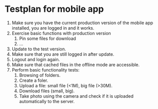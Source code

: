 # Testplan for mobile app

1. Make sure you have the current production version of the mobile app installed, you are logged in and it works. 
2. Exercise basic functions with production version
   1. Pin some files for download
   2. ...
2. Update to the test version.
3. Make sure that you are still logged in after update.
4. Logout and login again.
5. Make sure that cached files in the offline mode are accessible.
6. Perform basic functionality tests:
   1. Browsing of folders.
   2. Create a foler.
   3. Upload a file: small file (<1M), big file (>30M).
   4. Download files (small, big).
   5. Take photo using the camera and check if it is uploaded automatically to the server.
   
  
